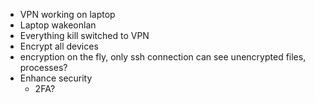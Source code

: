 - VPN working on laptop
- Laptop wakeonlan
- Everything kill switched to VPN
- Encrypt all devices
 - encryption on the fly, only ssh connection can see unencrypted files, processes?
- Enhance security
  - 2FA?
